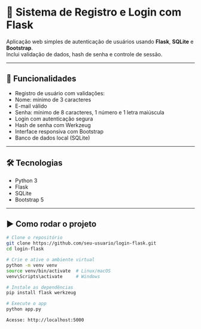 # 🔐 Sistema de Registro e Login com Flask

Aplicação web simples de autenticação de usuários usando **Flask**, **SQLite** e **Bootstrap**.  
Inclui validação de dados, hash de senha e controle de sessão.

---

## 🚀 Funcionalidades

- Registro de usuário com validações:
- Nome: mínimo de 3 caracteres
- E-mail válido
- Senha: mínimo de 8 caracteres, 1 número e 1 letra maiúscula
- Login com autenticação segura
- Hash de senha com Werkzeug
- Interface responsiva com Bootstrap
- Banco de dados local (SQLite)

---

## 🛠 Tecnologias

- Python 3
- Flask
- SQLite
- Bootstrap 5

---

## ▶️ Como rodar o projeto

```bash
# Clone o repositório
git clone https://github.com/seu-usuario/login-flask.git
cd login-flask

# Crie e ative o ambiente virtual
python -m venv venv
source venv/bin/activate  # Linux/macOS
venv\Scripts\activate     # Windows

# Instale as dependências
pip install flask werkzeug

# Execute o app
python app.py

Acesse: http://localhost:5000
